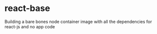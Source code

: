 # react-base
Building a bare bones node container image with all the dependencies for react-js and no app code
